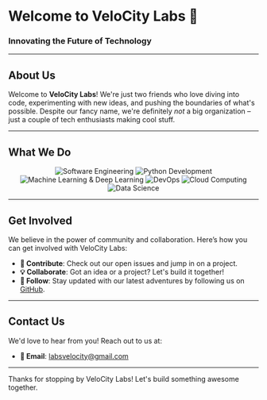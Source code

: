 # Welcome to VeloCity Labs 🚀

### Innovating the Future of Technology

---

## About Us

Welcome to **VeloCity Labs**! We're just two friends who love diving into code, experimenting with new ideas, and pushing the boundaries of what's possible. Despite our fancy name, we're definitely *not* a big organization – just a couple of tech enthusiasts making cool stuff.

---

## What We Do

<div align="center">
  <img src="https://img.shields.io/badge/-Software%20Engineering-333?style=for-the-badge&logo=appveyor&logoColor=white" alt="Software Engineering"/>
  <img src="https://img.shields.io/badge/-Python-306998?style=for-the-badge&logo=python&logoColor=white" alt="Python Development"/>
  <img src="https://img.shields.io/badge/-Machine%20Learning-FF6F00?style=for-the-badge&logo=google&logoColor=white" alt="Machine Learning & Deep Learning"/>
  <img src="https://img.shields.io/badge/-DevOps-0C4DA2?style=for-the-badge&logo=amazonaws&logoColor=white" alt="DevOps"/>
  <img src="https://img.shields.io/badge/-Cloud%20Computing-5D5DFF?style=for-the-badge&logo=microsoftazure&logoColor=white" alt="Cloud Computing"/>
  <img src="https://img.shields.io/badge/-Data%20Science-F9A826?style=for-the-badge&logo=data:image/svg+xml;base64,PHN2ZyB3aWR0aD0iNjQiIGhlaWdodD0iNjQiIHZpZXdCb3g9IjAgMCA2NCA2NCIgZmlsbD0ibm9uZSIgeG1sbnM9Imh0dHA6Ly93d3cudzMub3JnLzIwMDAvc3ZnIj48Y2lyY2xlIGN4PSIzMCIgY3k9IjM0IiByPSI0MCIgc3Ryb2tlPSIjRkZGIiBzdHJva2Utd2lkdGg9IjgiLz48L3N2Zz4=&logoColor=white" alt="Data Science"/>
</div>

---

## Get Involved

We believe in the power of community and collaboration. Here’s how you can get involved with VeloCity Labs:

- **🤝 Contribute**: Check out our open issues and jump in on a project.
- **💡 Collaborate**: Got an idea or a project? Let's build it together!
- **👀 Follow**: Stay updated with our latest adventures by following us on [GitHub](https://github.com/labsvelocity).

---

## Contact Us

We'd love to hear from you! Reach out to us at:

- **📧 Email**: [labsvelocity@gmail.com](mailto:labsvelocity@gmail.com)

---

Thanks for stopping by VeloCity Labs! Let's build something awesome together.

